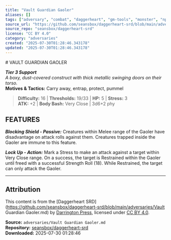 ```yaml
---
title: "Vault Guardian Gaoler"
aliases: []
tags: ["adversary", "combat", "daggerheart", "gm-tools", "monster", "npc", "reference", "srd", "ttrpg"]
source_url: "https://github.com/seansbox/daggerheart-srd/blob/main/adversaries/Vault Guardian Gaoler.md"
source_repo: "seansbox/daggerheart-srd"
license: "CC BY 4.0"
category: "adversaries"
created: "2025-07-30T01:28:46.343178"
updated: "2025-07-30T01:28:46.343178"
---
```


﻿# VAULT GUARDIAN GAOLER

***Tier 3 Support***  
*A boxy, dust-covered construct with thick metallic swinging doors on their torso.*  
**Motives & Tactics:** Carry away, entrap, protect, pummel

> **Difficulty:** 16 | **Thresholds:** 19/33 | **HP:** 5 | **Stress:** 3  
> **ATK:** +2 | **Body Bash:** Very Close | 3d6+2 phy  

## FEATURES

***Blocking Shield - Passive:*** Creatures within Melee range of the Gaoler have disadvantage on attack rolls against them. Creatures trapped inside the Gaoler are immune to this feature.

***Lock Up - Action:*** Mark a Stress to make an attack against a target within Very Close range. On a success, the target is Restrained within the Gaoler until freed with a successful Strength Roll (18). While Restrained, the target can only attack the Gaoler.

---

## Attribution

This content is from the [Daggerheart SRD](https://github.com/seansbox/daggerheart-srd/blob/main/adversaries/Vault Guardian Gaoler.md) by [Darrington Press](https://darringtonpress.com/), licensed under [CC BY 4.0](https://creativecommons.org/licenses/by/4.0/).

**Source:** `adversaries/Vault Guardian Gaoler.md`  
**Repository:** [seansbox/daggerheart-srd](https://github.com/seansbox/daggerheart-srd)  
**Downloaded:** 2025-07-30 01:28:46


